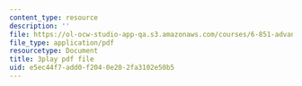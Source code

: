 ```yaml
---
content_type: resource
description: ''
file: https://ol-ocw-studio-app-qa.s3.amazonaws.com/courses/6-851-advanced-data-structures-spring-2012/e5ec44f7add0f2040e202fa3102e50b5_pOKy3RZbSws.pdf
file_type: application/pdf
resourcetype: Document
title: 3play pdf file
uid: e5ec44f7-add0-f204-0e20-2fa3102e50b5
---
```

